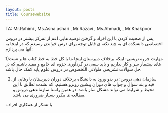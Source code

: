 ```yaml
---
layout: posts
title: Coursewebsite
---
```

TA: Mr.Rahimi , Ms.Asna ashari , Mr.Razavi , Ms.Ahmadi, , Mr.Khakpoor


پس از صحبت کردن با این افراد و گرفتن توصیه هایی اعم از تمرکز بیشتر در دروس اختصاصی دانشکده ای به چند نکته ی قابل توجه برای درس خواندن رسیدم که در اینجا به آنها می پردازم:

1)مهارت جزوه نویسی:
اینکه برخلاف دبیرستان اینجا ما با کل خط به خط کتاب ها و تست های بیشمار سر و کار نداریم و باید سعی در گردآوری جزوه ای جامع و مفید باشیم که در حل سوالات تشریحی طولانی اللخصوص در دروس علوم پایه کمک حال باشد.

2) سازمان دهی دروس:
در بدو ورود به دانشگاه برخلاف دوران دبیرستان با رهایی از قید و بند سوال و جواب های دوران پیشین روبرو هستیم، که بشدت تطابق با این محیط و شرایط می تواند مشکل ساز باشد.
در همین راستا سازماندهی دروس و مطالعه ی مکرر بسیار ضروری می باشد.

+با تشکر از همکاری افراد